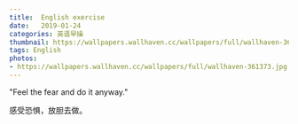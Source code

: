 ```yaml
---
title:  English exercise
date:   2019-01-24
categories: 英语早操
thumbnail: https://wallpapers.wallhaven.cc/wallpapers/full/wallhaven-361373.jpg
tags: English
photos:
- https://wallpapers.wallhaven.cc/wallpapers/full/wallhaven-361373.jpg
---
```


"Feel the fear and do it anyway."
<p>感受恐惧，放胆去做。</p>
